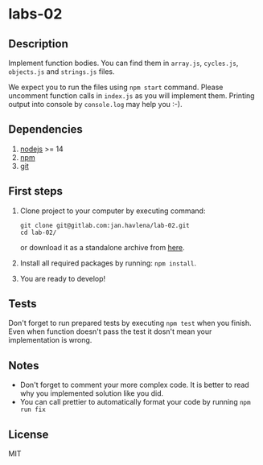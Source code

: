 # labs-02

## Description

Implement function bodies. You can find them in `array.js`, `cycles.js`, `objects.js` and `strings.js` files.

We expect you to run the files using `npm start` command.
Please uncomment function calls in `index.js` as you will implement them.
Printing output into console by `console.log` may help you :-).

## Dependencies

1. [nodejs](https://nodejs.org/en/) >= 14
2. [npm](https://www.npmjs.com/)
3. [git](https://git-scm.com/)

## First steps

1. Clone project to your computer by executing command:

   ```
   git clone git@gitlab.com:jan.havlena/lab-02.git
   cd lab-02/
   ```

   or download it as a standalone archive from [here](https://gitlab.com/jan.havlena/lab-02/-/archive/main/lab-02-main.zip).

2. Install all required packages by running: `npm install`.
3. You are ready to develop!

## Tests
Don't forget to run prepared tests by executing `npm test` when you finish.
Even when function doesn't pass the test it dosn't mean your implementation is wrong.

## Notes
* Don't forget to comment your more complex code. It is better to read why you implemented solution like you did.
* You can call prettier to automatically format your code by running `npm run fix`


## License
MIT